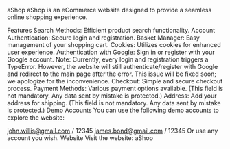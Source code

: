 
aShop
aShop is an eCommerce website designed to provide a seamless online shopping experience.

Features
Search Methods: Efficient product search functionality.
Account Authentication: Secure login and registration.
Basket Manager: Easy management of your shopping cart.
Cookies: Utilizes cookies for enhanced user experience.
Authentication with Google: Sign in or register with your Google account.
Note: Currently, every login and registration triggers a TypeError. However, the website will still authenticate/register with Google and redirect to the main page after the error. This issue will be fixed soon; we apologize for the inconvenience.
Checkout: Simple and secure checkout process.
Payment Methods: Various payment options available. (This field is not mandatory. Any data sent by mistake is protected.)
Address: Add your address for shipping. (This field is not mandatory. Any data sent by mistake is protected.)
Demo Accounts
You can use the following demo accounts to explore the website:

john.willis@gmail.com / 12345
james.bond@gmail.com / 12345
Or use any account you wish.
Website
Visit the website: aShop

